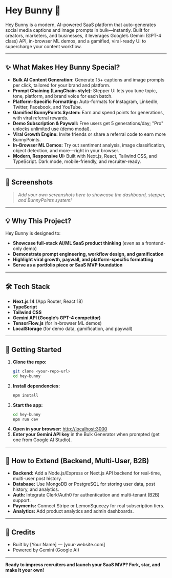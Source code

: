 # Hey Bunny 🐰

Hey Bunny is a modern, AI-powered SaaS platform that auto-generates social media captions and image prompts in bulk—instantly. Built for creators, marketers, and businesses, it leverages Google’s Gemini (GPT-4 class) API, in-browser ML demos, and a gamified, viral-ready UI to supercharge your content workflow.

---

## ✨ What Makes Hey Bunny Special?

- **Bulk AI Content Generation:** Generate 15+ captions and image prompts per click, tailored for your brand and platform.
- **Prompt Chaining (LangChain-style):** Stepper UI lets you tune topic, tone, platform, and brand voice for each batch.
- **Platform-Specific Formatting:** Auto-formats for Instagram, LinkedIn, Twitter, Facebook, and YouTube.
- **Gamified BunnyPoints System:** Earn and spend points for generations, with viral referral rewards.
- **Demo Subscription & Paywall:** Free users get 5 generations/day; "Pro" unlocks unlimited use (demo modal).
- **Viral Growth Engine:** Invite friends or share a referral code to earn more BunnyPoints.
- **In-Browser ML Demos:** Try out sentiment analysis, image classification, object detection, and more—right in your browser.
- **Modern, Responsive UI:** Built with Next.js, React, Tailwind CSS, and TypeScript. Dark mode, mobile-friendly, and recruiter-ready.

---

## 📸 Screenshots

> _Add your own screenshots here to showcase the dashboard, stepper, and BunnyPoints system!_

---

## 💡 Why This Project?

Hey Bunny is designed to:
- **Showcase full-stack AI/ML SaaS product thinking** (even as a frontend-only demo)
- **Demonstrate prompt engineering, workflow design, and gamification**
- **Highlight viral growth, paywall, and platform-specific formatting**
- **Serve as a portfolio piece or SaaS MVP foundation**

---

## 🛠️ Tech Stack

- **Next.js 14** (App Router, React 18)
- **TypeScript**
- **Tailwind CSS**
- **Gemini API (Google’s GPT-4 competitor)**
- **TensorFlow.js** (for in-browser ML demos)
- **LocalStorage** (for demo data, gamification, and paywall)

---

## 🚀 Getting Started

1. **Clone the repo:**
   ```sh
   git clone <your-repo-url>
   cd hey-bunny
   ```
2. **Install dependencies:**
   ```sh
   npm install
   ```
3. **Start the app:**
   ```sh
   cd hey-bunny
   npm run dev
   ```
4. **Open in your browser:**
   [http://localhost:3000](http://localhost:3000)
5. **Enter your Gemini API key** in the Bulk Generator when prompted (get one from Google AI Studio).

---

## 🔌 How to Extend (Backend, Multi-User, B2B)

- **Backend:** Add a Node.js/Express or Next.js API backend for real-time, multi-user post history.
- **Database:** Use MongoDB or PostgreSQL for storing user data, post history, and analytics.
- **Auth:** Integrate Clerk/Auth0 for authentication and multi-tenant (B2B) support.
- **Payments:** Connect Stripe or LemonSqueezy for real subscription tiers.
- **Analytics:** Add product analytics and admin dashboards.

---

## 🙌 Credits

- Built by [Your Name] — [your-website.com]
- Powered by Gemini (Google AI)

---

**Ready to impress recruiters and launch your SaaS MVP? Fork, star, and make it your own!**
